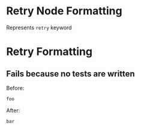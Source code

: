 <!-- BEGIN_AUTOGENERATED -->
# Retry Node Formatting

Represents `retry` keyword
<!-- END_AUTOGENERATED -->
# Retry Formatting

## Fails because no tests are written

Before:
```ruby
foo
```

After:
```ruby
bar
```

